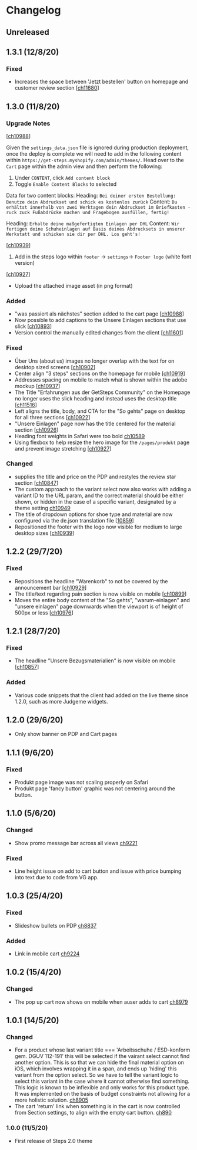# Changelog
## Unreleased

## 1.3.1 (12/8/20)
### Fixed
- Increases the space between 'Jetzt bestellen' button on homepage and customer review section [[ch11680](https://app.clubhouse.io/pixelcabin-getsteps/story/11680/increase-space-between-jetzt-bestellen-button-on-homepage-and-customer-review-section)]

## 1.3.0 (11/8/20)
### Upgrade Notes
[[ch10988](https://app.clubhouse.io/pixelcabin-getsteps/story/10988/cart-add-was-passiert-als-nächstes-section-to-the-cart)]

Given the `settings_data.json` file is ignored during production deployment, once the deploy is complete we will need to add in the following
content within `https://get-steps.myshopify.com/admin/themes/`. Head over to the `Cart` page within the admin view and then perform the following:

1. Under `CONTENT`, click `Add content block`
1. Toggle `Enable Content Blocks` to selected

Data for two content blocks:
Heading: `Bei deiner ersten Bestellung: Benutze dein Abdruckset und schick es kostenlos zurück`
Content: `Du erhältst innerhalb von zwei Werktagen dein Abdruckset im Briefkasten - ruck zuck Fußabdrücke machen und Fragebogen ausfüllen, fertig!`

Heading: `Erhalte deine maßgefertigten Einlagen per DHL`
Content: `Wir fertigen deine Schuheinlagen auf Basis deines Abdrucksets in unserer Werkstatt und schicken sie dir per DHL. Los geht's!`

[[ch10939](https://app.clubhouse.io/pixelcabin-getsteps/story/10939/footer-remove-letter-spacing-in-footer-reduce-line-spacing-left-align-text-for-3-columns)]

1. Add in the steps logo within `footer` -> `settings`-> `Footer logo` (white font version)

[[ch10927](https://app.clubhouse.io/pixelcabin-getsteps/story/10927/produkt-page-header-image-image-proportions-across-devices-are-not-preserved)]
- Upload the attached image asset (in png format)

### Added
- "was passiert als nächstes" section added to the cart page [[ch10988](https://app.clubhouse.io/pixelcabin-getsteps/story/10988/cart-add-was-passiert-als-nächstes-section-to-the-cart)]
- Now possible to add captions to the Unsere Einlagen sections that use slick [[ch10893](https://app.clubhouse.io/pixelcabin-getsteps/story/10893/unsere-einlagen-page-picture-descriptions-captions)]
- Version control the manually edited changes from the client [[ch11601](https://app.clubhouse.io/pixelcabin-getsteps/story/11601/seo-updates-headlines-in-html-compressed-pictures)]

### Fixed
- Über Uns (about us) images no longer overlap with the text for on desktop sized screens [[ch10902](https://app.clubhouse.io/pixelcabin-getsteps/story/10902/über-uns-overlap-of-text-and-image-on-desktop-specific-resolution-in-description)]
- Center align "3 steps" sections on the homepage for mobile [[ch10919](https://app.clubhouse.io/pixelcabin-getsteps/story/10919/homepage-middle-align-3-steps-sections-below-header-images-mobile)]
- Addresses spacing on mobile to match what is shown within the adobe mockup [[ch10937](https://app.clubhouse.io/pixelcabin-getsteps/story/10937/often-font-spacing-is-wider-on-mobile-should-match-prototype-as-agreed-on-in-adobe)]
- The Title "Erfahrungen aus der GetSteps Community" on the Homepage no longer uses the slick heading and instead uses the desktop title [[ch11516](https://app.clubhouse.io/pixelcabin-getsteps/story/11516/title-duplicate-erfahrungen-aus-der-getsteps-community-on-homepage)]
- Left aligns the title, body, and CTA for the "So gehts" page on desktop for all three sections [[ch10922](https://app.clubhouse.io/pixelcabin-getsteps/story/10922/so-gehts-page-on-desktop-left-align-title-body-and-cta-for-all-3-sections)]
- "Unsere Einlagen" page now has the title centered for the material section [[ch10926](https://app.clubhouse.io/pixelcabin-getsteps/story/10926/unsere-einlagen-page-centre-align-title-for-sliders-section)]
- Heading font weights in Safari were too bold [ch10589](https://app.clubhouse.io/pixelcabin-getsteps/story/10859/pdp-copy-change-in-configurator-change-title-of-dropdown-options-for-shoe-type-and-material)
- Using flexbox to help resize the hero image for the `/pages/produkt` page and prevent image stretching [[ch10927](https://app.clubhouse.io/pixelcabin-getsteps/story/10927/produkt-page-header-image-image-proportions-across-devices-are-not-preserved)]

### Changed
- supplies the title and price on the PDP and restyles the review star section [[ch10847](https://app.clubhouse.io/pixelcabin-getsteps/story/10847/pdp-add-title-to-configurator)]
- The custom approach to the variant select now also works with adding a variant ID to the URL param, and the correct material should be either shown, or hidden in the case of a specific variant, designated by a theme setting [ch10949](https://app.clubhouse.io/pixelcabin-getsteps/story/10949/pdp-if-opening-link-to-url-with-product-variant-changes-always-switches-to-surface-material-kunstleder)
- The title of dropdown options for shoe type and material are now configured via the de.json translation file [[10859](https://app.clubhouse.io/pixelcabin-getsteps/story/10859/pdp-copy-change-in-configurator-change-title-of-dropdown-options-for-shoe-type-and-material)]
- Repositioned the footer with the logo now visible for medium to large desktop sizes [[ch10939](https://app.clubhouse.io/pixelcabin-getsteps/story/10939/footer-remove-letter-spacing-in-footer-reduce-line-spacing-left-align-text-for-3-columns)]

## 1.2.2 (29/7/20)
### Fixed
- Repositions the headline "Warenkorb" to not be covered by the announcement bar [[ch10929](https://app.clubhouse.io/pixelcabin-getsteps/story/10929/cart-move-headline-warenkorb-to-not-be-covered-by-announcement-bar)]
- The title/text regarding pain section is now visible on mobile [[ch10899](https://app.clubhouse.io/pixelcabin-getsteps/story/10899/warum-einlagen-page-make-title-text-regarding-pain-section-also-visible-on-mobile)]
- Moves the entire body content of the "So gehts", "warum-einlagen" and "unsere einlagen" page downwards when the viewport is of height of 500px or less [[ch10976](https://app.clubhouse.io/pixelcabin-getsteps/story/10976/so-gehts-page-header-moves-over-text-with-a-certain-page-resolution)]

## 1.2.1 (28/7/20)
### Fixed
- The headline "Unsere Bezugsmaterialien" is now visible on mobile [[ch10857](https://app.clubhouse.io/pixelcabin-getsteps/story/10857/unsere-einlagen-page-slide-section-make-headline-unsere-bezugsmaterialien-visible-on-mobile)]

### Added
- Various code snippets that the client had added on the live theme since 1.2.0, such as more Judgeme widgets.

## 1.2.0 (29/6/20)
- Only show banner on PDP and Cart pages

## 1.1.1 (9/6/20)
### Fixed
- Produkt page image was not scaling properly on Safari
- Produkt page 'fancy button' graphic was not centering around the button.

## 1.1.0 (5/6/20)
### Changed
 - Show promo message bar across all views [ch9221](https://app.clubhouse.io/pixelcabin-getsteps/story/9221/show-coral-discount-bar-also-on-the-cart-page)
### Fixed
- Line height issue on add to cart button and issue with price bumping into text due to code from VG app.


## 1.0.3 (25/4/20)
### Fixed
- Slideshow bullets on PDP [ch8837](https://app.clubhouse.io/pixelcabin-getsteps/story/8837/bullets-on-pdp-slideshow-not-working-for-click-action)

### Added
- Link in mobile cart [ch9224](https://app.clubhouse.io/pixelcabin-getsteps/story/9224/change-original-theme-to-show-continue-shopping-link-in-mobile-cart)

## 1.0.2 (15/4/20)
### Changed
- The pop up cart now shows on mobile when auser adds to cart [ch8979](https://app.clubhouse.io/pixelcabin-getsteps/story/8979/mobile-cart-include-pop-up-once-something-is-added-to-cart-that-enables-going-to-checkout-as-on-desktop)

## 1.0.1 (14/5/20)
### Changed
- For a product whose last variant title === 'Arbeitsschuhe / ESD-konform gem. DGUV 112-191' this will be selected if the vairant select cannot find another option. This is so that we can hide the final material option on iOS, which involves wrapping it in a span, and ends up 'hiding' this variant from the option select. So we have to tell the variant logic to select this variant in the case where it cannot otherwise find something. This logic is known to be inflexible and only works for this product type. It was implemented on the basis of budget constraints not allowing for a more holistic solution. [ch8905](https://app.clubhouse.io/pixelcabin-getsteps/story/8905/mobile-dropdown-material-selection-shows-esd-konform-material-for-all-shoes-hide)
- The cart 'return' link when something is in the cart is now controlled from Section settings, to align with the empty cart button. [ch890](https://app.clubhouse.io/pixelcabin-getsteps/story/8905/mobile-dropdown-material-selection-shows-esd-konform-material-for-all-shoes-hide)

### 1.0.0 (11/5/20)
- First release of Steps 2.0 theme
